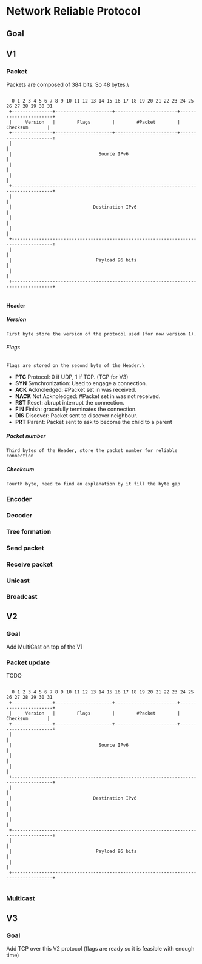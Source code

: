# Network Reliable Protocol

## Goal

## V1
### Packet
Packets are composed of 384  bits. So 48 bytes.\
```

  0 1 2 3 4 5 6 7 8 9 10 11 12 13 14 15 16 17 18 19 20 21 22 23 24 25 26 27 28 29 30 31 
 +---------------+---------------------+-----------------------+-----------------------+
 |     Version   |        Flags        |        #Packet        |        Checksum       |
 +---------------+---------------------+-----------------------+-----------------------+
 |                                                                                     |
 |                                Source IPv6                                          |
 |                                                                                     |
 |                                                                                     |
 +-------------------------------------------------------------------------------------+
 |                                                                                     |
 |                              Destination IPv6                                       |
 |                                                                                     |
 |                                                                                     |
 +-------------------------------------------------------------------------------------+
 |                                                                                     |
 |                               Payload 96 bits                                       |
 |                                                                                     |
 +-------------------------------------------------------------------------------------+
 
 ```

#### Header
##### Version
    First byte store the version of the protocol used (for now version 1).

###### Flags
    Flags are stored on the second byte of the Header.\

 - **PTC** Protocol: 0 if UDP, 1 if TCP. (TCP for V3)
 - **SYN** Synchronization: Used to engage a connection.
 - **ACK** Acknoledged: #Packet set in was received.
 - **NACK** Not Acknoledged: #Packet set in was not received.
 - **RST** Reset: abrupt interrupt the connection.
 - **FIN** Finish: gracefully terminates the connection.
 - **DIS** Discover: Packet sent to discover neighbour.
 - **PRT** Parent: Packet sent to ask to become the child to a parent

##### Packet number
    Third bytes of the Header, store the packet number for reliable connection
##### Checksum
    Fourth byte, need to find an explanation by it fill the byte gap 


### Encoder
### Decoder
### Tree formation
### Send packet
### Receive packet

### Unicast
### Broadcast



## V2
### Goal
Add MultiCast on top of the V1

### Packet update
TODO

```

  0 1 2 3 4 5 6 7 8 9 10 11 12 13 14 15 16 17 18 19 20 21 22 23 24 25 26 27 28 29 30 31 
 +---------------+---------------------+-----------------------+-----------------------+
 |     Version   |        Flags        |        #Packet        |        Checksum       |
 +---------------+---------------------+-----------------------+-----------------------+
 |                                                                                     |
 |                                Source IPv6                                          |
 |                                                                                     |
 |                                                                                     |
 +-------------------------------------------------------------------------------------+
 |                                                                                     |
 |                              Destination IPv6                                       |
 |                                                                                     |
 |                                                                                     |
 +-------------------------------------------------------------------------------------+
 |                                                                                     |
 |                               Payload 96 bits                                       |
 |                                                                                     |
 +-------------------------------------------------------------------------------------+
 
 ```

### Multicast


## V3
### Goal
Add TCP over this V2 protocol (flags are ready so it is feasible with enough time)
